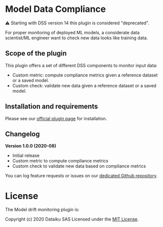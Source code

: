 # Model Data Compliance

⚠️ Starting with DSS version 14 this plugin is considered \"deprecated\".

For proper monitoring of deployed ML models, a considerate data scientist/ML engineer want to check new data looks like training data.

## Scope of the plugin
This plugin offers a set of different DSS components to monitor input data:
* Custom metric: compute compliance metrics given a reference dataset or a saved model.
* Custom check: validate new data given a reference dataset or a saved model.


## Installation and requirements

Please see our [official plugin page](https://www.dataiku.com/product/plugins/model-data-compliance/) for installation.

## Changelog

**Version 1.0.0 (2020-08)**

* Initial release
* Custom metric to compute compliance metrics
* Custom check to validate new data based on compliance metrics

You can log feature requests or issues on our [dedicated Github repository](https://github.com/dataiku/dss-plugin-model-data-compliance/issues).

# License

The Model drift monitoring plugin is:

   Copyright (c) 2020 Dataiku SAS
   Licensed under the [MIT License](LICENSE.md).


